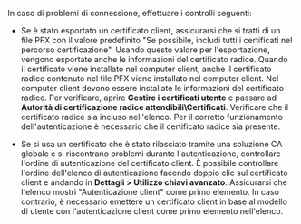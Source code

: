 In caso di problemi di connessione, effettuare i controlli seguenti:

- Se è stato esportato un certificato client, assicurarsi che si tratti di un file PFX con il valore predefinito "Se possibile, includi tutti i certificati nel percorso certificazione". Usando questo valore per l'esportazione, vengono esportate anche le informazioni del certificato radice. Quando il certificato viene installato nel computer client, anche il certificato radice contenuto nel file PFX viene installato nel computer client. Nel computer client devono essere installate le informazioni del certificato radice. Per verificare, aprire **Gestire i certificati utente** e passare ad **Autorità di certificazione radice attendibili\Certificati**. Verificare che il certificato radice sia incluso nell'elenco. Per il corretto funzionamento dell'autenticazione è necessario che il certificato radice sia presente.

- Se si usa un certificato che è stato rilasciato tramite una soluzione CA globale e si riscontrano problemi durante l'autenticazione, controllare l'ordine di autenticazione del certificato client. È possibile controllare l'ordine dell'elenco di autenticazione facendo doppio clic sul certificato client e andando in **Dettagli > Utilizzo chiavi avanzato**. Assicurarsi che l'elenco mostri "Autenticazione client" come primo elemento. In caso contrario, è necessario emettere un certificato client in base al modello di utente con l'autenticazione client come primo elemento nell'elenco.